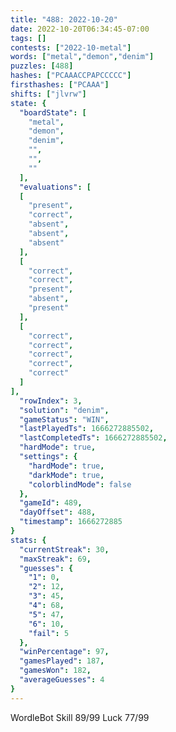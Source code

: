 ```yaml
---
title: "488: 2022-10-20"
date: 2022-10-20T06:34:45-07:00
tags: []
contests: ["2022-10-metal"]
words: ["metal","demon","denim"]
puzzles: [488]
hashes: ["PCAAACCPAPCCCCC"]
firsthashes: ["PCAAA"]
shifts: ["jlvrw"]
state: {
  "boardState": [
    "metal",
    "demon",
    "denim",
    "",
    "",
    ""
  ],
  "evaluations": [
  [
    "present",
    "correct",
    "absent",
    "absent",
    "absent"
  ],
  [
    "correct",
    "correct",
    "present",
    "absent",
    "present"
  ],
  [
    "correct",
    "correct",
    "correct",
    "correct",
    "correct"
  ]
],
  "rowIndex": 3,
  "solution": "denim",
  "gameStatus": "WIN",
  "lastPlayedTs": 1666272885502,
  "lastCompletedTs": 1666272885502,
  "hardMode": true,
  "settings": {
    "hardMode": true,
    "darkMode": true,
    "colorblindMode": false
  },
  "gameId": 489,
  "dayOffset": 488,
  "timestamp": 1666272885
}
stats: {
  "currentStreak": 30,
  "maxStreak": 69,
  "guesses": {
    "1": 0,
    "2": 12,
    "3": 45,
    "4": 68,
    "5": 47,
    "6": 10,
    "fail": 5
  },
  "winPercentage": 97,
  "gamesPlayed": 187,
  "gamesWon": 182,
  "averageGuesses": 4
}
---
```

<!-- more -->
WordleBot
Skill 89/99
Luck 77/99
